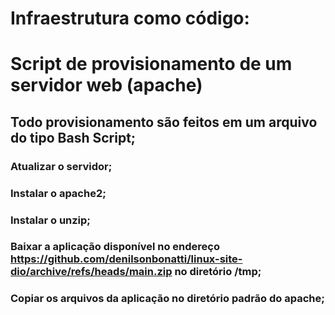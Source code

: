 # Infraestrutura como código:
# Script de provisionamento de um servidor web (apache) 

## Todo provisionamento são feitos em um arquivo do tipo Bash Script;
### Atualizar o servidor;
### Instalar o apache2;
### Instalar o unzip;
### Baixar a aplicação disponível no endereço https://github.com/denilsonbonatti/linux-site-dio/archive/refs/heads/main.zip no diretório /tmp;
### Copiar os arquivos da aplicação no diretório padrão do apache;
